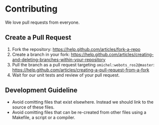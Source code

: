 # Contributing

We love pull requests from everyone.

## Create a Pull Request

1. Fork the repository: https://help.github.com/articles/fork-a-repo
2. Create a branch in your fork: https://help.github.com/articles/creating-and-deleting-branches-within-your-repository
3. Pull the branch as a pull request targeting `omichel:webots_ros2@master`: https://help.github.com/articles/creating-a-pull-request-from-a-fork
4. Wait for our unit tests and review of your pull request.

## Development Guideline

* Avoid comitting files that exist elsewhere. Instead we should link to the source of these files.
* Avoid comitting files that can be re-created from other files using a Makefile, a script or a compiler.
